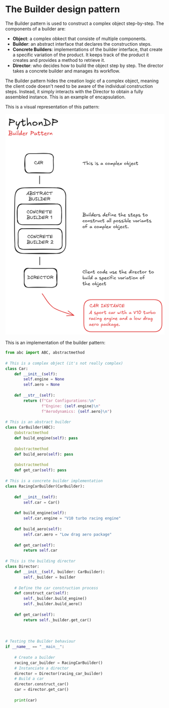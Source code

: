 # The Builder design pattern

The Builder pattern is used to construct a complex object step-by-step. The components of a builder are:

- **Object**: a complex obkect that consiste of multiple components.
- **Builder**: an abstract interface that declares the construction steps.
- **Concrete Builders**: implementations of the builder interface, that create a specific variation of the product. It keeps track of the product it creates and provides a method to retrieve it.
- **Director**: who decides how to build the object step by step. The director takes a concrete builder and manages its workflow.

The Builder pattern hides the creation logic of a complex object, meaning the client code doesn't need to be aware of the individual construction steps. Instead, it simply interacts with the Director to obtain a fully assembled instance. This is an example of encapsulation.

This is a visual representation of this pattern:

![Builder Pattern Visual Representation](/Builder/res/builder.png)


This is an implementation of the builder pattern:
```python
from abc import ABC, abstractmethod

# This is a complex object (it's not really complex)
class Car:
    def __init__(self):
        self.engine = None
        self.aero = None

    def __str__(self):
        return (f"Car Configurations:\n"
                f"Engine: {self.engine}\n"
                f"Aerodynamics: {self.aero}\n")
    
# This is an abstract builder
class CarBuilder(ABC):
    @abstractmethod
    def build_engine(self): pass

    @abstractmethod
    def build_aero(self): pass

    @abstractmethod
    def get_car(self): pass

# This is a concrete builder implementation
class RacingCarBuilder(CarBuilder):

    def __init__(self):
        self.car = Car()

    def build_engine(self):
        self.car.engine = "V10 turbo racing engine"

    def build_aero(self):
        self.car.aero = "Low drag aero package"

    def get_car(self):
        return self.car

# This is the building director
class Director:
    def __init__(self, builder: CarBuilder):
        self._builder = builder

    # Define the car construction process
    def construct_car(self):
        self._builder.build_engine()
        self._builder.build_aero()

    def get_car(self):
        return self._builder.get_car()
    


# Testing the Builder behaviour
if __name__ == "__main__":

    # Create a builder
    racing_car_builder = RacingCarBuilder()
    # Instanciate a director
    director = Director(racing_car_builder)
    # Build a car
    director.construct_car()
    car = director.get_car()

    print(car)
```